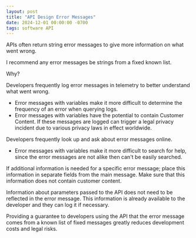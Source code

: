 ```yaml
---
layout: post
title: "API Design Error Messages"
date: 2024-12-01 00:00:00 -0700
tags: software API
---
```


APIs often return string error messages to give more information on what went wrong.

I recommend any error messages be strings from a fixed known list.

Why?

Developers frequently log error messages in telemetry to better understand what went wrong.

- Error messages with variables make it more difficult to determine the frequency of an error when querying logs.
- Error messages with variables have the potential to contain Customer Content. If these messages are logged can trigger a legal privacy incident due to various privacy laws in effect worldwide.

Developers frequently look up and ask about error messages online.

- Error messages with variables make it more difficult to search for help, since the error messages are not alike then can't be easily searched.

If additional information is needed for a specific error message; place this information in separate fields from the main message. Make sure that this information does not contain customer content.

Information about parameters passed to the API does not need to be reflected in the error message. This information is already available to the developer and they can log it if necessary.

Providing a guarantee to developers using the API that the error message comes from a known list of fixed messages greatly reduces development costs and legal risks.



